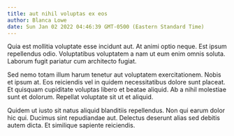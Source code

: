 ```yaml
---
title: aut nihil voluptas ex eos
author: Blanca Lowe
date: Sun Jan 02 2022 04:46:39 GMT-0500 (Eastern Standard Time)
---
```

Quia est mollitia voluptate esse incidunt aut. At animi optio neque. Est ipsum repellendus odio. Voluptatibus voluptatem a nam ut eum enim omnis soluta. Laborum fugit pariatur cum architecto fugiat.

 Sed nemo totam illum harum tenetur aut voluptatem exercitationem. Nobis et ipsum at. Eos reiciendis vel in quidem necessitatibus dolore sunt placeat. Et quisquam cupiditate voluptas libero et beatae aliquid. Ab a nihil molestiae sunt et dolorum. Repellat voluptate sit ut et aliquid.

 Quidem ut iusto sit natus aliquid blanditiis repellendus. Non qui earum dolor hic qui. Ducimus sint repudiandae aut. Delectus deserunt alias sed debitis autem dicta. Et similique sapiente reiciendis.